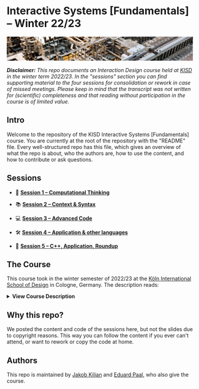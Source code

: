 # Interactive Systems [Fundamentals] –  Winter 22/23

![A close-up of a Turing Machine](img/Zuse-Z1.jpeg)

***Disclaimer:*** *This repo documents an Interaction Design course held at [KISD](https://kisd.de) in the winter term 2022/23. In the "sessions" section you can find supporting material to the four sessions for consolidation or rework in case of missed meetings. Please keep in mind that the transcript was not written for (scientific) completeness _and that reading without participation_ in the course is of limited value.*

## Intro

Welcome to the repository of the KISD Interactive Systems [Fundamentals] course. 
You are currently at the root of the repository with the "README" file. Every well-structured repo has this file, which gives an overview of what the repo is about, who the authors are, how to use the content, and how to contribute or ask questions.

## Sessions

- 🤔 [**Session 1 – Computational Thinking**](sessions/Session1_Computational_Thinking/README.md)

- 📚 [**Session 2 – Context & Syntax**](sessions/Session2_Context_and_Syntax/README.md)

- 💻 [**Session 3 – Advanced Code**](sessions/Session3_Advanced_Code/README.md)

- 🛠️ [**Session 4 – Application & other languages**](sessions/Session4_Application_and_Other_Languages/README.md)

- 🦾 [**Session 5 –  C++,  Application, Roundup**](sessions/Session5_Cpp-Application-Roundup/README.md)



## The Course

This course took in the winter semester of 2022/23 at the [Köln International School of Design](https://kisd.de) in Cologne, Germany. The description reads:

<details>
<summary style="font-size:14px"><b>View Course Description</b></summary>
<p><i>
Code and algorithms are the materials from which essential aspects of our social, cultural and economic future are built. When designing these interactive systems and objects, a substantial understanding of the underlying technology (hardware) and the executed algorithm or program code (software) is essential. With the increase of such systems in everyday life, there is an increasing need to approach these topics in the context of design studies (especially in interaction/interface/product design) and to develop the ability to develop such prototypes.</i></p><p><i>

In this crash course (5 longer sessions with breaks) we learn the absolute basics of programming and look at individual aspects of the subject complex: What is a programming language and why are there so many of them? On which devices and platforms does which code run and how do I get it on there? How and where do I write, develop and store code and how do I execute it?</i></p><p><i>

No previous knowledge is required for participation. Directly after the course, there will be two further "Interactive Systems [Application]" courses in which you can apply what you have learned. Insofar as these can be chosen, it is recommended to attend one or, if you are interested, both courses.
</i></p></details>

## Why this repo?

We posted the content and code of the sessions here, but not the slides due to copyright reasons. This way you can follow the content if you ever can't attend, or want to rework or copy the code at home.

## Authors

This repo is maintained by [Jakob Kilian](https://github.com/jakobkilian) and [Eduard Paal](https://github.com/edipa), who also give the course. 
